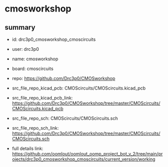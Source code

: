 # cmosworkshop
 
## summary 
* id: drc3p0_cmosworkshop_cmoscircuits
* user: drc3p0
* name: cmosworkshop
* board: cmoscircuits
* repo: https://github.com/Drc3p0/CMOSworkshop
* src_file_repo_kicad_pcb: CMOScircuits/CMOScircuits.kicad_pcb
* src_file_repo_kicad_pcb_link: https://github.com/Drc3p0/CMOSworkshop/tree/master/CMOScircuits/CMOScircuits.kicad_pcb


* src_file_repo_sch: CMOScircuits/CMOScircuits.sch
* src_file_repo_sch_link: https://github.com/Drc3p0/CMOSworkshop/tree/master/CMOScircuits/CMOScircuits.sch
* full details link: https://github.com/oomlout/oomlout_oomp_project_bot_v_2/tree/main/projects/drc3p0_cmosworkshop_cmoscircuits/current_version/working  







